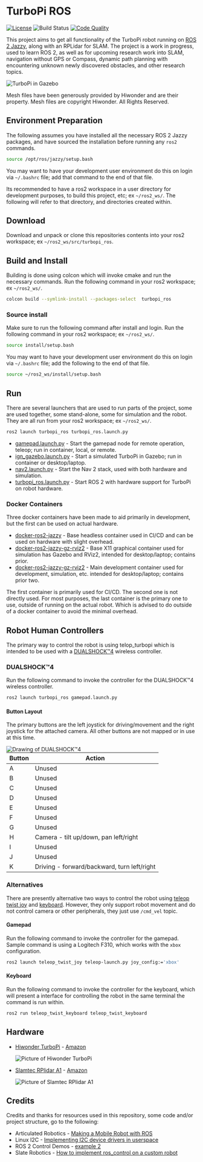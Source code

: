 # TurboPi ROS
[![License](https://img.shields.io/badge/License-Apache_2.0-blue.svg?style=plastic)](https://github.com/wltjr/turbopi_ros/blob/master/LICENSE.txt)
![Build Status](https://github.com/wltjr/turbopi_ros/actions/workflows/docker_build.yml/badge.svg)
[![Code Quality](https://sonarcloud.io/api/project_badges/measure?project=wltjr_turbopi_ros&metric=alert_status)](https://sonarcloud.io/dashboard?id=wltjr_turbopi_ros)

This project aims to get all functionality of the TurboPi robot running on
[ROS 2 Jazzy](https://docs.ros.org/en/jazzy/), along with an RPLidar for SLAM.
The project is a work in progress, used to learn ROS 2, as well as for upcoming
research work into SLAM, navigation without GPS or Compass, dynamic path planning
with encountering unknown newly discovered obstacles, and other research topics.

![TurboPi in Gazebo](https://github.com/wltjr/turbopi_ros/assets/12835340/5c2e2cf6-8c80-49ee-b0a9-a5a6e4211558)

Mesh files have been generously provided by Hiwonder and are their property.
Mesh files are copyright Hiwonder. All Rights Reserved.

## Environment Preparation
The following assumes you have installed all the necessary ROS 2 Jazzy packages,
and have sourced the installation before running any `ros2` commands.
```bash
source /opt/ros/jazzy/setup.bash
```

You may want to have your development user environment do this on login via
`~/.bashrc` file; add that command to the end of that file.

Its recommended to have a ros2 workspace in a user directory for development
purposes, to build this project, etc; ex `~/ros2_ws/`. The following will refer
to that directory, and directories created within.

## Download
Download and unpack or clone this repositories contents into your ros2
workspace; ex `~/ros2_ws/src/turbopi_ros`.


## Build and Install
Building is done using colcon which will invoke cmake and run the necessary
commands. Run the following command in your ros2 workspace; ex `~/ros2_ws/`.
```bash
colcon build --symlink-install --packages-select  turbopi_ros
```

### Source install
Make sure to run the following command after install and login. Run the
following command in your ros2 workspace; ex `~/ros2_ws/`.
```bash
source install/setup.bash
```

You may want to have your development user environment do this on login via
`~/.bashrc` file; add the following to the end of that file.
```bash
source ~/ros2_ws/install/setup.bash
```

## Run
There are several launchers that are used to run parts of the project, some are
used together, some stand-alone, some for simulation and the robot. They are all
run from your ros2 workspace; ex `~/ros2_ws/`.
```bash
ros2 launch turbopi_ros turbopi_ros.launch.py
```

- [gamepad.launch.py](https://github.com/wltjr/turbopi_ros/blob/main/launch2/gamepad.launch.py) -
Start the gamepad node for remote operation, teleop; run in container, local, or
remote.
- [ign_gazebo.launch.py](https://github.com/wltjr/turbopi_ros/blob/main/launch2/ign_gazebo.launch.py) -
Start a simulated TurboPi in Gazebo; run in container or desktop/laptop.
- [nav2.launch.py](https://github.com/wltjr/turbopi_ros/blob/main/launch2/nav2.launch.py) -
Start the Nav 2 stack, used with both hardware and simulation.
- [turbopi_ros.launch.py](https://github.com/wltjr/turbopi_ros/blob/main/launch2/turbopi_ros.launch.py) -
Start ROS 2 with hardware support for TurboPi on robot hardware.

### Docker Containers
Three docker containers have been made to aid primarily in development, but the
first can be used on actual hardware.

- [docker-ros2-jazzy](https://github.com/UNF-Robotics/docker-ros2-jazzy) -
Base headless container used in CI/CD and can be used on hardware with slight
overhead.
- [docker-ros2-jazzy-gz-rviz2](https://github.com/UNF-Robotics/docker-ros2-jazzy-gz-rviz2) -
Base X11 graphical container used for simulation has Gazebo and RViz2, intended
for desktop/laptop; contains prior.
- [docker-ros2-jazzy-gz-rviz2](https://github.com/wltjr/docker-ros2-jazzy-gz-rviz2-turbopi) -
Main development container used for development, simulation, etc. intended for
desktop/laptop; contains prior two.

The first container is primarily used for CI/CD. The second one is not directly
used. For most purposes, the last container is the primary one to use, outside
of running on the actual robot. Which is advised to do outside of a docker
container to avoid the minimal overhead.


## Robot Human Controllers
The primary way to control the robot is using telop_turbopi which is intended to
be used with a
[DUALSHOCK™4](https://www.playstation.com/en-us/accessories/dualshock-4-wireless-controller/)
wireless controller.


### DUALSHOCK™4
Run the following command to invoke the controller for the DUALSHOCK™4 wireless
controller.
```bash
ros2 launch turbopi_ros gamepad.launch.py
```

#### Button Layout
The primary buttons are the left joystick for driving/movement and the right
joystick for the attached camera. All other buttons are not mapped or in use
at this time.

<img align="left" alt="Drawing of DUALSHOCK™4" src="https://manuals.playstation.net/document/imgps4/other_basic_018.jpg" />

| Button | Action |
| ------------- | ------------- |
| A | Unused  |
| B | Unused  |
| C | Unused  |
| D | Unused  |
| E | Unused  |
| F | Unused  |
| G | Unused  |
| H | Camera - tilt up/down, pan left/right |
| I | Unused  |
| J | Unused  |
| K | Driving - forward/backward, turn left/right |

### Alternatives
There are presently alternative two ways to control the robot using
[teleop twist joy](https://github.com/ros2/teleop_twist_joy) and
[keyboard](https://github.com/ros2/teleop_twist_keyboard). However, they only
support robot movement and do not control camera or other peripherals, they just
 use `/cmd_vel` topic.

#### Gamepad
Run the following command to invoke the controller for the gamepad. Sample 
command is  using a Logitech F310, which works with the `xbox` configuration. 
```bash
ros2 launch teleop_twist_joy teleop-launch.py joy_config:='xbox'
```

#### Keyboard
Run the following command to invoke the controller for the keyboard, which will
present a interface for controlling the robot in the same terminal the command
is run within.
```bash
ros2 run teleop_twist_keyboard teleop_twist_keyboard
```


## Hardware
- [Hiwonder TurboPi](https://www.hiwonder.com/products/turbopi?variant=40112905388119) - 
  [Amazon](https://www.amazon.com/dp/B0BTTH8WD2)

  ![Picture of Hiwonder TurboPi](https://github.com/wltjr/turbopi_ros/assets/12835340/81dd585b-5b98-43b2-b532-ddd4233721ce)

- [Slamtec RPlidar A1](https://www.slamtec.ai/home/rplidar_a1/) -
  [Amazon](https://www.amazon.com/dp/B07TJW5SXF/)

  ![Picture of Slamtec RPlidar A1](https://github.com/wltjr/turbopi_ros/assets/12835340/9f7b9688-b600-42d9-8b1b-c3a834252112)



## Credits
Credits and thanks for resources used in this repository, some code and/or
project structure, go to the following:

- Articulated Robotics - 
  [Making a Mobile Robot with ROS](https://articulatedrobotics.xyz/mobile-robot-full-list/)
- Linux I2C - [Implementing I2C device drivers in userspace](https://www.kernel.org/doc/html/latest/i2c/dev-interface.html)
- ROS 2 Control Demos -
  [example 2](https://github.com/ros-controls/ros2_control_demos)
- Slate Robotics - 
  [How to implement ros_control on a custom robot](https://slaterobotics.medium.com/how-to-implement-ros-control-on-a-custom-robot-748b52751f2e)

